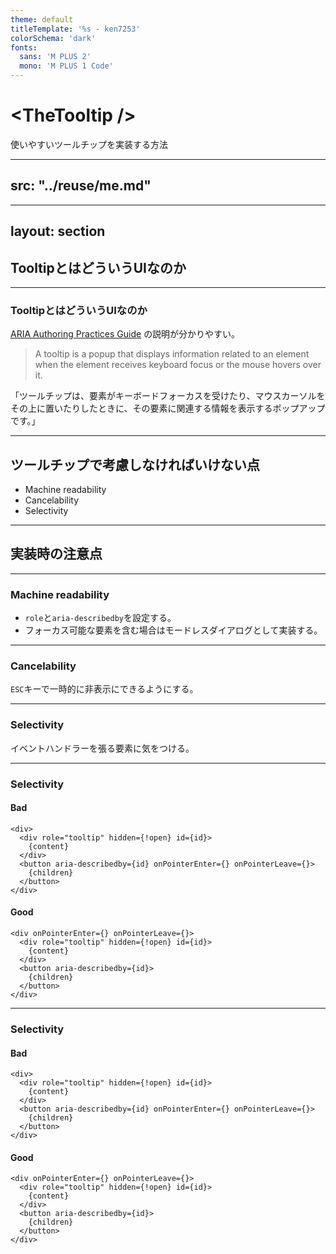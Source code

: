 ```yaml
---
theme: default
titleTemplate: '%s - ken7253'
colorSchema: 'dark'
fonts:
  sans: 'M PLUS 2'
  mono: 'M PLUS 1 Code'
---
```


# &lt;TheTooltip /&gt;
使いやすいツールチップを実装する方法

---
src: "../reuse/me.md"
---

---
layout: section
---

## TooltipとはどういうUIなのか

---

### TooltipとはどういうUIなのか

[ARIA Authoring Practices Guide](https://www.w3.org/WAI/ARIA/apg/patterns/tooltip/) の説明が分かりやすい。

> A tooltip is a popup that displays information related to an element when the element receives keyboard focus or the mouse hovers over it.

「ツールチップは、要素がキーボードフォーカスを受けたり、マウスカーソルをその上に置いたりしたときに、その要素に関連する情報を表示するポップアップです。」

---

## ツールチップで考慮しなければいけない点

- Machine readability
- Cancelability
- Selectivity

---

## 実装時の注意点

---

### Machine readability

- `role`と`aria-describedby`を設定する。
- フォーカス可能な要素を含む場合はモードレスダイアログとして実装する。

---

### Cancelability

`ESC`キーで一時的に非表示にできるようにする。

---

### Selectivity

イベントハンドラーを張る要素に気をつける。

---

### Selectivity

#### Bad

```tsx
<div>
  <div role="tooltip" hidden={!open} id={id}>
    {content}
  </div>
  <button aria-describedby={id} onPointerEnter={} onPointerLeave={}>
    {children}
  </button>
</div>
```

#### Good

```tsx
<div onPointerEnter={} onPointerLeave={}>
  <div role="tooltip" hidden={!open} id={id}>
    {content}
  </div>
  <button aria-describedby={id}>
    {children}
  </button>
</div>
```

---

### Selectivity

#### Bad

```tsx{5}
<div>
  <div role="tooltip" hidden={!open} id={id}>
    {content}
  </div>
  <button aria-describedby={id} onPointerEnter={} onPointerLeave={}>
    {children}
  </button>
</div>
```

#### Good

```tsx{1}
<div onPointerEnter={} onPointerLeave={}>
  <div role="tooltip" hidden={!open} id={id}>
    {content}
  </div>
  <button aria-describedby={id}>
    {children}
  </button>
</div>
```
